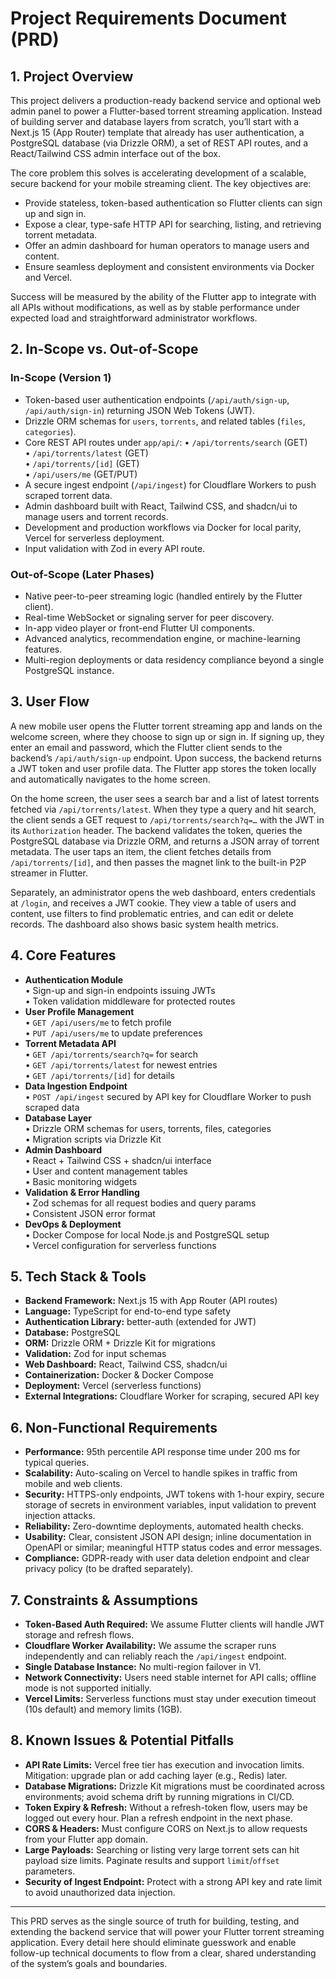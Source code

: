 # Project Requirements Document (PRD)

## 1. Project Overview
This project delivers a production-ready backend service and optional web admin panel to power a Flutter-based torrent streaming application. Instead of building server and database layers from scratch, you’ll start with a Next.js 15 (App Router) template that already has user authentication, a PostgreSQL database (via Drizzle ORM), a set of REST API routes, and a React/Tailwind CSS admin interface out of the box.

The core problem this solves is accelerating development of a scalable, secure backend for your mobile streaming client. The key objectives are:
- Provide stateless, token-based authentication so Flutter clients can sign up and sign in.
- Expose a clear, type-safe HTTP API for searching, listing, and retrieving torrent metadata.
- Offer an admin dashboard for human operators to manage users and content.
- Ensure seamless deployment and consistent environments via Docker and Vercel.

Success will be measured by the ability of the Flutter app to integrate with all APIs without modifications, as well as by stable performance under expected load and straightforward administrator workflows.

## 2. In-Scope vs. Out-of-Scope

### In-Scope (Version 1)
- Token-based user authentication endpoints (`/api/auth/sign-up`, `/api/auth/sign-in`) returning JSON Web Tokens (JWT).
- Drizzle ORM schemas for `users`, `torrents`, and related tables (`files`, `categories`).
- Core REST API routes under `app/api/`:
  • `/api/torrents/search` (GET)  
  • `/api/torrents/latest` (GET)  
  • `/api/torrents/[id]` (GET)  
  • `/api/users/me` (GET/PUT)
- A secure ingest endpoint (`/api/ingest`) for Cloudflare Workers to push scraped torrent data.
- Admin dashboard built with React, Tailwind CSS, and shadcn/ui to manage users and torrent records.
- Development and production workflows via Docker for local parity, Vercel for serverless deployment.
- Input validation with Zod in every API route.

### Out-of-Scope (Later Phases)
- Native peer-to-peer streaming logic (handled entirely by the Flutter client).
- Real-time WebSocket or signaling server for peer discovery.
- In-app video player or front-end Flutter UI components.
- Advanced analytics, recommendation engine, or machine-learning features.
- Multi-region deployments or data residency compliance beyond a single PostgreSQL instance.

## 3. User Flow

A new mobile user opens the Flutter torrent streaming app and lands on the welcome screen, where they choose to sign up or sign in. If signing up, they enter an email and password, which the Flutter client sends to the backend’s `/api/auth/sign-up` endpoint. Upon success, the backend returns a JWT token and user profile data. The Flutter app stores the token locally and automatically navigates to the home screen.

On the home screen, the user sees a search bar and a list of latest torrents fetched via `/api/torrents/latest`. When they type a query and hit search, the client sends a GET request to `/api/torrents/search?q=…` with the JWT in its `Authorization` header. The backend validates the token, queries the PostgreSQL database via Drizzle ORM, and returns a JSON array of torrent metadata. The user taps an item, the client fetches details from `/api/torrents/[id]`, and then passes the magnet link to the built-in P2P streamer in Flutter.

Separately, an administrator opens the web dashboard, enters credentials at `/login`, and receives a JWT cookie. They view a table of users and content, use filters to find problematic entries, and can edit or delete records. The dashboard also shows basic system health metrics.

## 4. Core Features

- **Authentication Module**  
  • Sign-up and sign-in endpoints issuing JWTs  
  • Token validation middleware for protected routes
- **User Profile Management**  
  • `GET /api/users/me` to fetch profile  
  • `PUT /api/users/me` to update preferences
- **Torrent Metadata API**  
  • `GET /api/torrents/search?q=` for search  
  • `GET /api/torrents/latest` for newest entries  
  • `GET /api/torrents/[id]` for details
- **Data Ingestion Endpoint**  
  • `POST /api/ingest` secured by API key for Cloudflare Worker to push scraped data
- **Database Layer**  
  • Drizzle ORM schemas for users, torrents, files, categories  
  • Migration scripts via Drizzle Kit
- **Admin Dashboard**  
  • React + Tailwind CSS + shadcn/ui interface  
  • User and content management tables  
  • Basic monitoring widgets
- **Validation & Error Handling**  
  • Zod schemas for all request bodies and query params  
  • Consistent JSON error format
- **DevOps & Deployment**  
  • Docker Compose for local Node.js and PostgreSQL setup  
  • Vercel configuration for serverless functions

## 5. Tech Stack & Tools

- **Backend Framework:** Next.js 15 with App Router (API routes)  
- **Language:** TypeScript for end-to-end type safety  
- **Authentication Library:** better-auth (extended for JWT)  
- **Database:** PostgreSQL  
- **ORM:** Drizzle ORM + Drizzle Kit for migrations  
- **Validation:** Zod for input schemas  
- **Web Dashboard:** React, Tailwind CSS, shadcn/ui  
- **Containerization:** Docker & Docker Compose  
- **Deployment:** Vercel (serverless functions)  
- **External Integrations:** Cloudflare Worker for scraping, secured API key

## 6. Non-Functional Requirements

- **Performance:** 95th percentile API response time under 200 ms for typical queries.  
- **Scalability:** Auto-scaling on Vercel to handle spikes in traffic from mobile and web clients.  
- **Security:** HTTPS-only endpoints, JWT tokens with 1-hour expiry, secure storage of secrets in environment variables, input validation to prevent injection attacks.  
- **Reliability:** Zero-downtime deployments, automated health checks.  
- **Usability:** Clear, consistent JSON API design; inline documentation in OpenAPI or similar; meaningful HTTP status codes and error messages.  
- **Compliance:** GDPR-ready with user data deletion endpoint and clear privacy policy (to be drafted separately).

## 7. Constraints & Assumptions

- **Token-Based Auth Required:** We assume Flutter clients will handle JWT storage and refresh flows.  
- **Cloudflare Worker Availability:** We assume the scraper runs independently and can reliably reach the `/api/ingest` endpoint.  
- **Single Database Instance:** No multi-region failover in V1.  
- **Network Connectivity:** Users need stable internet for API calls; offline mode is not supported initially.  
- **Vercel Limits:** Serverless functions must stay under execution timeout (10s default) and memory limits (1GB).

## 8. Known Issues & Potential Pitfalls

- **API Rate Limits:** Vercel free tier has execution and invocation limits. Mitigation: upgrade plan or add caching layer (e.g., Redis) later.  
- **Database Migrations:** Drizzle Kit migrations must be coordinated across environments; avoid schema drift by running migrations in CI/CD.  
- **Token Expiry & Refresh:** Without a refresh-token flow, users may be logged out every hour. Plan a refresh endpoint in the next phase.  
- **CORS & Headers:** Must configure CORS on Next.js to allow requests from your Flutter app domain.  
- **Large Payloads:** Searching or listing very large torrent sets can hit payload size limits. Paginate results and support `limit`/`offset` parameters.  
- **Security of Ingest Endpoint:** Protect with a strong API key and rate limit to avoid unauthorized data injection.

---

This PRD serves as the single source of truth for building, testing, and extending the backend service that will power your Flutter torrent streaming application. Every detail here should eliminate guesswork and enable follow-up technical documents to flow from a clear, shared understanding of the system’s goals and boundaries.